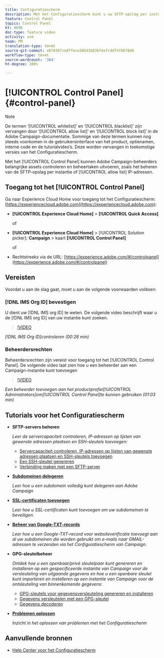 ```yaml
---
title: Configuratiescherm
description: Met het Configuratiescherm kunt u uw SFTP-opslag per instantie controleren en beheren en IP-adressen op lijsten van gewenste adressen plaatsen.
feature: Control Panel
topics: Control Panel
kt: 4696
doc-type: feature video
activity: use
team: PM
translation-type: tm+mt
source-git-commit: a078367ce8ffece206d3b83bfeefc4df4f8078d6
workflow-type: tm+mt
source-wordcount: '364'
ht-degree: 100%

---
```



# [!UICONTROL Control Panel] {#control-panel}

>[!NOTE]
>
>De termen ‘[!UICONTROL whitelist]’ en ‘[!UICONTROL blacklist]’ zijn vervangen door ‘[!UICONTROL allow list]’ en ‘[!UICONTROL block list]’ in de Adobe Campaign-documentatie. Sommige van deze termen kunnen nog steeds voorkomen in de gebruikersinterface van het product, optienamen, interne code en de tutorialvideo’s. Deze worden vervangen in toekomstige versies van het Configuratiescherm.

Met het [!UICONTROL Control Panel] kunnen Adobe Campaign-beheerders belangrijke assets controleren en beheertaken uitvoeren, zoals het beheren van de SFTP-opslag per instantie of [!UICONTROL allow list] IP-adressen.

## Toegang tot het [!UICONTROL Control Panel]

Ga naar Experience Cloud Home voor toegang tot het Configuratiescherm: [https://experiencecloud.adobe.com](https://experiencecloud.adobe.com):

* **[!UICONTROL Experience Cloud Home]** > **[!UICONTROL Quick Access]**

   of
* **[!UICONTROL Experience Cloud Home]**  > [!UICONTROL Solution picker]: **Campaign** > kaart **[!UICONTROL Control Panel]**

   of

* Rechtstreeks via de URL: [https://experience.adobe.com/#/controlpanel](https://experience.adobe.com/#/controlpanel)

## Vereisten

Voordat u aan de slag gaat, moet u aan de volgende voorwaarden voldoen:

### [!DNL IMS Org ID] bevestigen

U dient uw [!DNL IMS org ID] te weten. De volgende video beschrijft waar u de [!DNL IMS org ID] van uw instantie kunt zoeken.

>[!VIDEO](https://video.tv.adobe.com/v/27183?quality=12)

*[!DNL IMS Org ID]controleren (00:26 min)*

### Beheerdersrechten

Beheerdersrechten zijn vereist voor toegang tot het [!UICONTROL Control Panel].
De volgende video laat zien hoe u een beheerder aan een Campaign-instantie kunt toevoegen

>[!VIDEO](https://video.tv.adobe.com/v/27147?quality=12)

*Een beheerder toevoegen aan het productprofiel[!UICONTROL Administrators]om[!UICONTROL Control Panel]te kunnen gebruiken (01:03 min)*

## Tutorials voor het Configuratiescherm

* **SFTP-servers beheren**

   *Leer de servercapaciteit controleren, IP-adressen op lijsten van gewenste adressen plaatsen en SSH-sleutels toevoegen:*

   * [Servercapaciteit controleren, IP-adressen op lijsten van gewenste adressen plaatsen en SSH-sleutels toevoegen](/help/administrating/control-panel/monitoring-server-capacity-allow-listing-adding-ssh-key.md)
   * [Een SSH-sleutel genereren](/help/administrating/control-panel/generate-ssh-key.md)
   * [Verbinding maken met een SFTP-server](/help/administrating/control-panel/connect-to-sftp-server.md)
* **[Subdomeinen delegeren](/help/administrating/control-panel/subdomain-delegation.md)**

   *Leer hoe u een subdomein volledig kunt delegeren aan Adobe Campaign*
* **[SSL-certificaten toevoegen](/help/administrating/control-panel/adding-ssl-certificates.md)**

   *Leer hoe u SSL-certificaten kunt toevoegen om uw subdomeinen te beveiligen.*

* **[Beheer van Google-TXT-records](/help/administrating/control-panel/google-txt-record-management.md)**

   *Leer hoe u een Google-TXT-record voor websiteverificatie toevoegt aan al uw subdomeinen die worden gebruikt om e-mails naar GMAIL-adressen te verzenden via het Configuratiescherm van Campaign.*

* **GPG-sleutelbeheer**

   *Ontdek hoe u een openbaar/privé sleutelpaar kunt genereren en installeren op een gespecificeerde instantie van Campaign voor de versleuteling van uitgaande gegevens en hoe u een openbare sleutel kunt importeren en installeren op een instantie van Campaign voor de ontsleuteling van binnenkomende gegevens:*

   * [GPG-sleutels voor gegevensversleuteling genereren en installeren](./gpg-key-management/generating-and-installing-gpg-keys-for-data-encryption.md)
   * [Gegevens versleutelen met een GPG-sleutel](./gpg-key-management/using-a-gpg-key-to-encrypt-data.md)
   * [Gegevens decoderen](./gpg-key-management/decrypting-data.md)

* **[Problemen oplossen](/help/administrating/control-panel/trouble-shooting.md)**

   *Inzicht in het oplossen van problemen met het Configuratiescherm*

## Aanvullende bronnen

* [Help Center voor het Configuratiescherm](https://docs.adobe.com/content/help/nl-NL/control-panel/using/control-panel-home.html)

